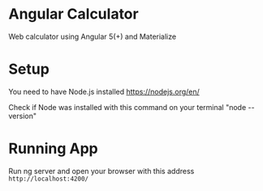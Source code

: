 # Angular Calculator
Web calculator using Angular 5(+) and Materialize

# Setup
You need to have Node.js installed 
https://nodejs.org/en/

Check if Node was installed with this command on your terminal "node --version"

# Running App

Run ng server and open your browser with this address `http://localhost:4200/`
